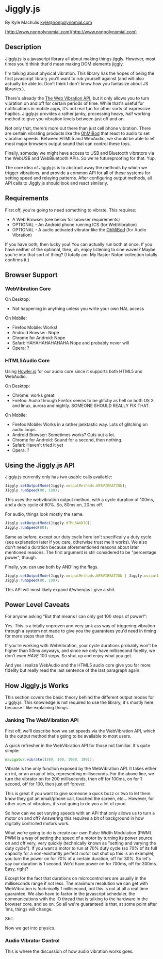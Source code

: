# Jiggly.js #

By Kyle Machulis <kyle@nonpolynomial.com>

[http://www.nonpolynomial.com](http://www.nonpolynomial.com)

## Description ##

Jiggly.js is a javascript library all about making things jiggly.
However, most times you'd think that'd mean making DOM elements
jiggly.

I'm talking about physical vibration. This library has the hopes of
being the first javascript library you'll want to rub yourself against
(and will also actually be able to. Don't think I don't know how you
fantasize about JS libraries.).

There's already the
[The Web Vibration API](http://www.w3.org/TR/vibration/), but it only
allows you to turn vibration on and off for certain periods of time.
While that's useful for notifications in mobile apps, it's not real
fun for other sorts of expressive haptics. Jiggly.js provides a rather
janky, processing heavy, half working method to give you vibration
levels between just off and on.

Not only that, there's more out there than just cell phone vibration.
There are certain vibrating products like the
[OhMiBod](http://www.ohmibod.com) that react to audio to set vibration
speeds. Between HTML5 and WebAudio, we should be able to let most
major browsers output sound that can control these toys.

Finally, someday we might have access to USB and Bluetooth vibrators
via the WebUSB and WebBluetooth APIs. So we're futureproofing for
that. Yup.

The core idea of Jiggly.js is to abstract away the methods by which we
trigger vibrations, and provide a common API for all of these systems
for setting speed and relaying patterns. After configuring output
methods, all API calls to Jiggly.js should look and react similarly.

## Requirements ##

First off, you're going to need something to vibrate. This requires:

- A Web Browser (see below for browser requirements)
- OPTIONAL - An Android phone running ICS (for WebVibration)
- OPTIONAL - A audio activated vibrator like the
  [OhMiBod](http://ohmibod.com) (for Audio Vibration)

If you have both, then lucky you! You can actually run both at once.
If you have neither of the optional, then, uh, enjoy listening to sine
waves? Maybe you're into that sort of thing? (I totally am. My Raster
Noton collection totally confirms it.)

## Browser Support ##

### WebVibration Core ###

On Desktop:

  - Not happening in anything unless you write your own HAL access

On Mobile:

  - Firefox Mobile: Works!
  - Android Browser: Nope
  - Chrome for Android: Nope
  - Safari: HAHAHAHAHAHAHA Nope and probably never will
  - Opera: ?

### HTML5Audio Core ###

Using [Howler.js](https://github.com/goldfire/howler.js) for our audio
core since it supports both HTML5 and WebAudio.

On Desktop:

  - Chrome: works great
  - Firefox: Audio through Firefox seems to be glitchy as hell on both
    OS X and linux, aurora and nightly. SOMEONE SHOULD REALLY FIX THAT.

On Mobile:

  - Firefox Mobile: Works in a rather janktastic way. Lots of
    glitching on audio loops.
  - Android Browser: Sometimes works? Cuts out a lot.
  - Chrome for Android: Sound for a second, then nothing.
  - Safari: Haven't tried it yet
  - Opera: ?

## Using the Jiggly.js API ##

Jiggly.js currently only has two usable calls available:

```javascript
Jiggly.setOutputMode(Jiggly.outputMethods.WEBVIBRATION);
Jiggly.runSpeed(80, 100);
```

This uses the webvibration output method, with a cycle duration of
100ms, and a duty cycle of 80%. So, 80ms on, 20ms off.

For audio, things look mostly the same.

```javascript
Jiggly.setOutputMode(Jiggly.HTML5AUDIO);
Jiggly.runSpeed(80);
```

Same as before, except our duty cycle here isn't specifically a duty
cycle (see explanation later if you care, otherwise trust me it
works). We also don't need a duration because aforementioned reasons
about later mentioned reasons. The first argument is still considered
to be "percentage power", though.

Finally, you can use both by AND'ing the flags.

```javascript
Jiggly.setOutputMode(Jiggly.outputMethods.WEBVIBRATION | Jiggly.outputMethods.HTML5AUDIO);
Jiggly.runSpeed(80, 100);
```

This API will most likely expand if/when/as I give a shit.

## Power Level Caveats ##

For anyone asking "But that means I can only get 100 steps of power!":

Yes. This is a totally unproven and very jank ass way of triggering
vibration through a system not made to give you the guarantees you'd
need in timing for more steps than that.

If you're working with WebVibration, your cycle durations probably
won't be higher than 50ms anyways, and since we only have millisecond
fidelity, we don't even *HAVE* 100 steps. So shut up and enjoy what
you get.

And yes I realize WebAudio and the HTML5 audio core give you far more
fidelity but really read the last sentence of the last paragraph
again.

## How Jiggly.js Works ##

This section covers the basic theory behind the different output modes
for Jiggly.js. This knowledge is not required to use the library, it's
mostly here because I like explaining things.

### Janking The WebVibration API ###

First off, we'll describe how we set speeds via the WebVibration API,
which is the output method that's going to be available to most users.

A quick refresher in the WebVibration API for those not familiar. It's
quite simple:

```javascript
navigator.vibrate([200, 100, 1000, 100]);
```

Vibrate is the only function exposed by the WebVibration API. It takes
either an int, or an array of ints, representing milliseconds. For the
above line, we turn the vibrator on for 200 milliseconds, then off for
100ms, on for 1 second, off for 100, then just off forever.

This is great if you want to give someone a quick buzz or two to let
them know they got an email/phone call, touched the screen, etc...
However, for other uses of vibrators, it's not going to do you a lot
of good.

So how can we set varying speeds with an API that only allows us to
turn a motor on and off? Answering this requires a bit of background
in how digitally controlled motors work.

What we're going to do is create our own Pulse Width Modulation (PWM).
PWM is a way of setting the speed of a motor by turning its power
source on and off very, very quickly (technically known as "setting
and varying the duty cycle"). If you want a motor to run at 70% duty
cycle (so 70% of its full capacity for a non-existantly perfect motor
but shut up this is an example), you turn the power on for 70% of a
certain duration, off for 30%. So let's say our duration is 1
second. We'd have power on for 700ms, off for 300ms. Easy, right?

Except for the fact that durations on microcontrollers are usually in
the milliseconds range if not less. The maximum resolution we can get
with WebVibration is _technically_ 1 millisecond, but this is not at
all a real time guarantee. We also have to factor in the javascript
scheduler, the communications with the IO thread that is talking to
the hardware in the browser core, and so on. So all we're guaranteed
is that, at some point after 1ms, things will change.

Shit.

Now we get into physics. 

### Audio Vibrator Control ###

This is where the discussion of how audio vibration works goes.
